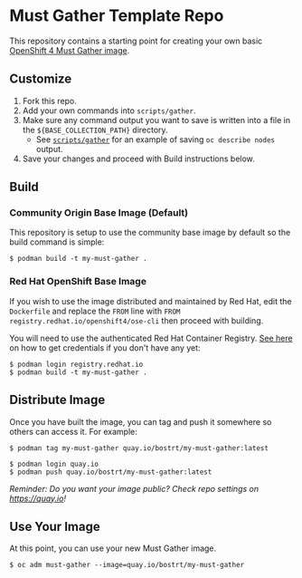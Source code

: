 # Must Gather Template Repo

This repository contains a starting point for creating your own basic [OpenShift 4 Must Gather image](https://docs.openshift.com/container-platform/latest/support/gathering-cluster-data.html). 


## Customize

1. Fork this repo.
1. Add your own commands into `scripts/gather`.
2. Make sure any command output you want to save is written into a file in the `${BASE_COLLECTION_PATH}` directory.
	- See [`scripts/gather`](./scripts/gather) for an example of saving `oc describe nodes` output.
3. Save your changes and proceed with Build instructions below.


## Build


### Community Origin Base Image (Default)

This repository is setup to use the community base image by default so the build command is simple:

```
$ podman build -t my-must-gather .
```

### Red Hat OpenShift Base Image

If you wish to use the image distributed and maintained by Red Hat, edit the `Dockerfile` and replace the `FROM` line with `FROM registry.redhat.io/openshift4/ose-cli` then proceed with building. 

You will need to use the authenticated Red Hat Container Registry. [See here](https://access.redhat.com/RegistryAuthentication) on how to get credentials if you don't have any yet: 

```
$ podman login registry.redhat.io
$ podman build -t my-must-gather .
```

## Distribute Image

Once you have built the image, you can tag and push it somewhere so others can access it. For example:

```
$ podman tag my-must-gather quay.io/bostrt/my-must-gather:latest

$ podman login quay.io
$ podman push quay.io/bostrt/my-must-gather:latest
```

*Reminder: Do you want your image public? Check repo settings on https://quay.io!*

## Use Your Image

At this point, you can use your new Must Gather image. 

```
$ oc adm must-gather --image=quay.io/bostrt/my-must-gather
```